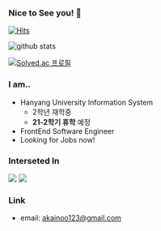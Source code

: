 ### Nice to See you! 👋

[![Hits](https://hits.seeyoufarm.com/api/count/incr/badge.svg?url=https%3A%2F%2Fgithub.com%2FDonghyunKim98&count_bg=%2379C83D&title_bg=%23555555&icon=telegram.svg&icon_color=%23E7E7E7&title=hits&edge_flat=false)](https://hits.seeyoufarm.com)

![github stats](https://github-readme-stats.vercel.app/api?username=DonghyunKim98&show_icons=true&count_private=true&theme=tokyonight)

[![Solved.ac
프로필](http://mazassumnida.wtf/api/v2/generate_badge?boj=akainoo)](https://solved.ac/akainoo)

### I am..
- Hanyang University Information System
   - 2학년 재학중
   - **21-2학기 휴학** 예정 
- FrontEnd Software Engineer
- Looking for Jobs now!

### Interseted In 
<img src="https://img.shields.io/badge/-react--native-brightgreen"/>
<img src="https://img.shields.io/badge/-typescript-blue"/>

### Link
- email: <akainoo123@gmail.com>
